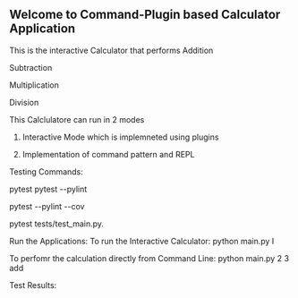 ## Welcome to Command-Plugin based Calculator Application 

This is the interactive Calculator that performs 
Addition

Subtraction

Multiplication

Division

This Calclulatore can run in 2 modes

1) Interactive Mode which is implemneted using plugins

2) Implementation of command pattern and REPL

Testing Commands:

pytest 
pytest --pylint

pytest --pylint --cov

pytest tests/test_main.py.


Run the Applications:
To run the Interactive Calculator: python main.py I

To perfomr the calculation directly from Command Line:  python main.py 2 3 add


Test Results:

